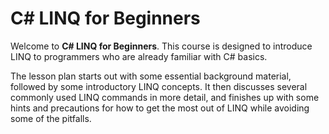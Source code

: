 [//]: # (GENERATED FILE -- DO NOT EDIT)
# C# LINQ for Beginners
Welcome to **C# LINQ for Beginners**. This course is designed to introduce LINQ to programmers who are already familiar with C# basics.

The lesson plan starts out with some essential background material, followed by some introductory LINQ concepts. It then discusses several commonly used LINQ commands in more detail, and finishes up with some hints and precautions for how to get the most out of LINQ while avoiding some of the pitfalls.
